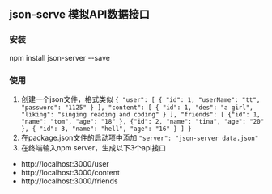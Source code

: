 ## json-serve 模拟API数据接口
### 安装
npm install json-server --save
### 使用
1. 创建一个json文件，格式类似
`{
  "user": [
    { "id": 1, "userName": "tt", "password": "1125" }
  ],
  "content": [
    { "id": 1, "des": "a girl", "liking": "singing reading and coding" }
  ],
  "friends": [
    {"id": 1, "name": "tom", "age": "18" },
    {"id": 2, "name": "tina", "age": "20" },
    { "id": 3, "name": "hell", "age": "16" }
  ]
}`
2. 在package.json文件的启动项中添加
`"server": "json-server data.json"`
3. 在终端输入npm server，生成以下3个api接口
 * http://localhost:3000/user
 * http://localhost:3000/content
 * http://localhost:3000/friends

 